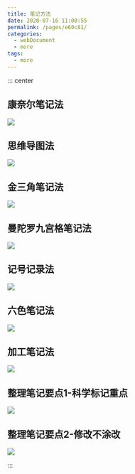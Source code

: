 ```yaml
---
title: 笔记方法
date: 2020-07-16 11:00:55
permalink: /pages/e60c81/
categories: 
  - webDocument
  - more
tags: 
  - more
---
```


::: center

## 康奈尔笔记法
![](http://yaru.vip:8080/images/components/other/20200716105752.jpg)

## 思维导图法
![](http://yaru.vip:8080/images/components/other/20200716105747.jpg)

## 金三角笔记法
![](http://yaru.vip:8080/images/components/other/20200716105753.jpg)

## 曼陀罗九宫格笔记法
![](http://yaru.vip:8080/images/components/other/20200716105748.jpg)

## 记号记录法
![](http://yaru.vip:8080/images/components/other/20200716105749.jpg)

## 六色笔记法
![](http://yaru.vip:8080/images/components/other/20200716105750.jpg)

## 加工笔记法
![](http://yaru.vip:8080/images/components/other/20200716105751.jpg)

## 整理笔记要点1-科学标记重点
![](http://yaru.vip:8080/images/components/other/20200716105746.jpg)

## 整理笔记要点2-修改不涂改
![](http://yaru.vip:8080/images/components/other/20200716105745.jpg)

:::